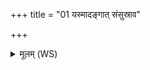 +++
title = "01 यस्मादङ्गात् संसुस्राव"

+++
<details><summary>मूलम् (WS)</summary>

यस्मादङ्गात् संसुस्राव यद् बभूव गलन्त्यशः ।  
गावो वत्समिव जानानास्तत् परैतु यथायथम् ॥ १ ॥
</details>